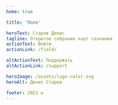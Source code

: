 ```yaml
---
home: true

title: 'Поле'

heroText: Старов Денис
tagline: Открытое собрание карт сознания
actionText: Войти
actionLink: /field/

altActionText: Поддержать
altActionLink: /support

heroImage: /assets/logo-color.svg
heroAlt: Денис Старов

footer: 2021 ♻︎
---
```

